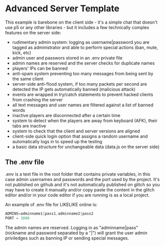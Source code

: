 # Advanced Server Template

This example is barebone on the client side - it's a simple chat that doesn't use p5 or any other libraries - but it includes a few technically complex features on the server side:

* rudimentary admin system: logging as username|password you are tagged as administrator and able to perform special actions (ban, mute, kick, etc)
* admin user and passwors stored in an .env private file
* admin names are reserved and the server checks for duplicate names
* players' IPs can be banned 
* anti-spam system preventing too many messages from being sent by the same client
* server-side anti-flood system, if too many packets per second are detected the IP gets automatically banned (malicious attack)
* events are wrapped in try/catch statements to prevent hacked clients from crashing the server
* all text messages and user names are filtered against a list of banned words
* inactive players are disconnected after a certain time
* system to detect when the players are away from keyboard (AFK), their tabs are inactive
* system to check that the client and server versions are aligned
* client-side quick login option that assigns a random username and automatically logs in to speed up the testing
* a basic data structure for unchangeable data (data.js on the server side)


## The .env file

.env is a text file in the root folder that contains private variables, in this case admin usernames and passwords and the port used by the project. It's not published on github and it's not automatically published on glitch so you may have to create it manually and/or copy paste the content in the glitch editor and/or in your code editor if you are running is as a local project.

An example of .env file for LIKELIKE online is:

```javascript
ADMINS=adminname1|pass1,adminname2|pass2  
PORT = 3000
```

The admin names are reserved. Logging in as "adminname|pass" (nickname and password separated by a "|") will grant the user admin priviledges such as banning IP or sending special messages.

